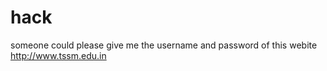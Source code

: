 # hack
someone could please give me the username and password of this webite http://www.tssm.edu.in

